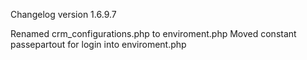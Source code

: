 Changelog version 1.6.9.7
 
Renamed crm_configurations.php to enviroment.php
Moved constant passepartout for login into enviroment.php
